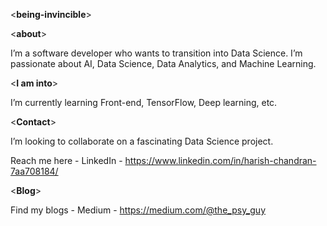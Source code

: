 <**being-invincible**>

<**about**>


I’m a software developer who wants to transition into Data Science.
I’m passionate about AI, Data Science, Data Analytics, and Machine Learning.

<**I am into**>


I’m currently learning Front-end, TensorFlow, Deep learning, etc.

<**Contact**>


I’m looking to collaborate on a fascinating Data Science project.

Reach me here - LinkedIn - https://www.linkedin.com/in/harish-chandran-7aa708184/


<**Blog**>


Find my blogs - Medium - https://medium.com/@the_psy_guy

<!---
being-invincible/being-invincible is a ✨ special ✨ repository because its `README.md` (this file) appears on your GitHub profile.
You can click the Preview link to take a look at your changes.
--->
